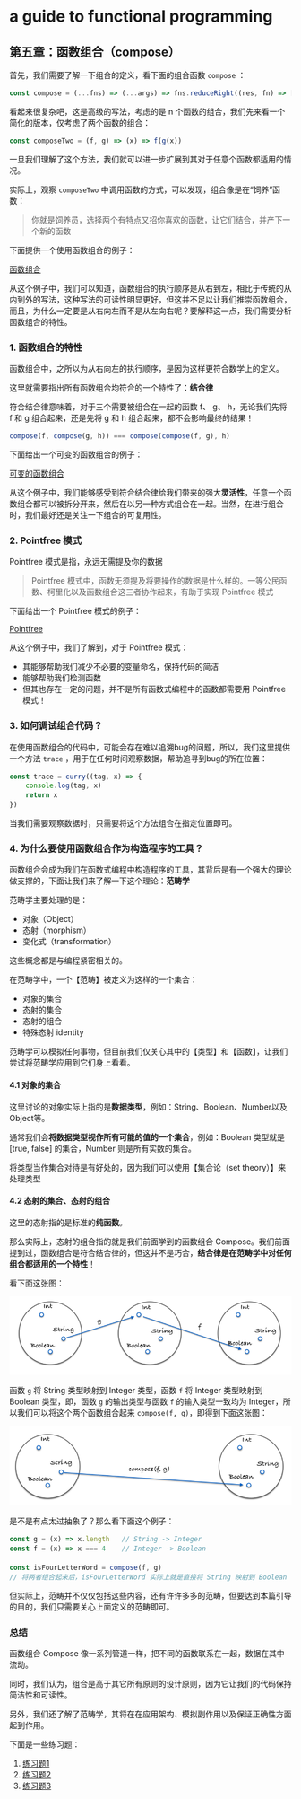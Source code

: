 # a guide to functional programming

## 第五章：函数组合（compose）

首先，我们需要了解一下组合的定义，看下面的组合函数 `compose` ：

```js
const compose = (...fns) => (...args) => fns.reduceRight((res, fn) => [fn.call(null, ...res)], args)[0]
```

看起来很复杂吧，这是高级的写法，考虑的是 n 个函数的组合，我们先来看一个简化的版本，仅考虑了两个函数的组合：

```js
const composeTwo = (f, g) => (x) => f(g(x))
```

一旦我们理解了这个方法，我们就可以进一步扩展到其对于任意个函数都适用的情况。

实际上，观察 `composeTwo` 中调用函数的方式，可以发现，组合像是在“饲养”函数：

> 你就是饲养员，选择两个有特点又招你喜欢的函数，让它们结合，并产下一个新的函数

下面提供一个使用函数组合的例子：

[函数组合](./tests/compose.js)

从这个例子中，我们可以知道，函数组合的执行顺序是从右到左，相比于传统的从内到外的写法，这种写法的可读性明显更好，但这并不足以让我们推崇函数组合，而且，为什么一定要是从右向左而不是从左向右呢？要解释这一点，我们需要分析函数组合的特性。

### 1. 函数组合的特性

函数组合中，之所以为从右向左的执行顺序，是因为这样更符合数学上的定义。

这里就需要指出所有函数组合均符合的一个特性了：**结合律**

符合结合律意味着，对于三个需要被组合在一起的函数 f、 g、 h，无论我们先将 f 和 g 组合起来，还是先将 g 和 h 组合起来，都不会影响最终的结果！

```js
compose(f, compose(g, h)) === compose(compose(f, g), h)
```

下面给出一个可变的函数组合的例子：

[可变的函数组合](./tests/variadic.js)

从这个例子中，我们能够感受到符合结合律给我们带来的强大**灵活性**，任意一个函数组合都可以被拆分开来，然后在以另一种方式组合在一起。当然，在进行组合时，我们最好还是关注一下组合的可复用性。

### 2. Pointfree 模式

Pointfree 模式是指，永远无需提及你的数据

> Pointfree 模式中，函数无须提及将要操作的数据是什么样的。一等公民函数、柯里化以及函数组合这三者协作起来，有助于实现 Pointfree 模式

下面给出一个 Pointfree 模式的例子：

[Pointfree](./tests/pointfreeCase.js)

从这个例子中，我们了解到，对于 Pointfree 模式：

* 其能够帮助我们减少不必要的变量命名，保持代码的简洁
* 能够帮助我们检测函数
* 但其也存在一定的问题，并不是所有函数式编程中的函数都需要用 Pointfree 模式！

### 3. 如何调试组合代码？

在使用函数组合的代码中，可能会存在难以追溯bug的问题，所以，我们这里提供一个方法 `trace` ，用于在任何时间观察数据，帮助追寻到bug的所在位置：

```js
const trace = curry((tag, x) => {
    console.log(tag, x)
    return x
})
```

当我们需要观察数据时，只需要将这个方法组合在指定位置即可。

### 4. 为什么要使用函数组合作为构造程序的工具？

函数组合会成为我们在函数式编程中构造程序的工具，其背后是有一个强大的理论做支撑的，下面让我们来了解一下这个理论：**范畴学**

范畴学主要处理的是：

* 对象（Object）
* 态射（morphism）
* 变化式（transformation）

这些概念都是与编程紧密相关的。

在范畴学中，一个【范畴】被定义为这样的一个集合：

* 对象的集合
* 态射的集合
* 态射的组合
* 特殊态射 identity

范畴学可以模拟任何事物，但目前我们仅关心其中的【类型】和【函数】，让我们尝试将范畴学应用到它们身上看看。

#### 4.1 对象的集合

这里讨论的对象实际上指的是**数据类型**，例如：String、Boolean、Number以及Object等。

通常我们会**将数据类型视作所有可能的值的一个集合**，例如：Boolean 类型就是 [true, false] 的集合，Number 则是所有实数的集合。

将类型当作集合对待是有好处的，因为我们可以使用【集合论（set theory）】来处理类型

#### 4.2 态射的集合、态射的组合

这里的态射指的是标准的**纯函数**。

那么实际上，态射的组合指的就是我们前面学到的函数组合 Compose。我们前面提到过，函数组合是符合结合律的，但这并不是巧合，**结合律是在范畴学中对任何组合都适用的一个特性**！

看下面这张图：

![态射的组合](./images//cat_comp1.png)

函数 `g` 将 String 类型映射到 Integer 类型，函数 `f` 将 Integer 类型映射到 Boolean 类型，即，函数 `g` 的输出类型与函数 `f` 的输入类型一致均为 Integer，所以我们可以将这个两个函数组合起来 `compose(f, g)`，即得到下面这张图：

![态射的组合](./images//cat_comp2.png)

是不是有点太过抽象了？那么看下面这个例子：

```js
const g = (x) => x.length   // String -> Integer
const f = (x) => x === 4    // Integer -> Boolean

const isFourLetterWord = compose(f, g)
// 将两者组合起来后，isFourLetterWord 实际上就是直接将 String 映射到 Boolean
```

但实际上，范畴并不仅仅包括这些内容，还有许许多多的范畴，但要达到本篇引导的目的，我们只需要关心上面定义的范畴即可。

### 总结

函数组合 Compose 像一系列管道一样，把不同的函数联系在一起，数据在其中流动。

同时，我们认为，组合是高于其它所有原则的设计原则，因为它让我们的代码保持简洁性和可读性。

另外，我们还了解了范畴学，其将在在应用架构、模拟副作用以及保证正确性方面起到作用。

下面是一些练习题：

1. [练习题1](./tests/exercise_a.js)
2. [练习题2](./tests/exercise_b.js)
3. [练习题3](./tests/exercise_c.js)
